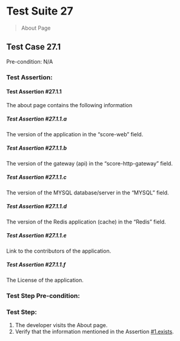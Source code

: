 # Test Suite 27

> About Page


## Test Case 27.1

> 

Pre-condition: N/A


### Test Assertion:

#### Test Assertion #27.1.1
The about page contains the following information

##### Test Assertion #27.1.1.a
The version of the application in the “score-web” field.
##### Test Assertion #27.1.1.b
The version of the gateway (api) in the “score-http-gateway” field.
##### Test Assertion #27.1.1.c
The version of the MYSQL database/server in the “MYSQL” field.
##### Test Assertion #27.1.1.d
The version of the Redis application (cache) in the “Redis” field.
##### Test Assertion #27.1.1.e
Link to the contributors of the application.
##### Test Assertion #27.1.1.f
The License of the application.

### Test Step Pre-condition:



### Test Step:

1. The developer visits the About page.
2. Verify that the information mentioned in the Assertion [#1.exists](#test-assertion-2711exists).